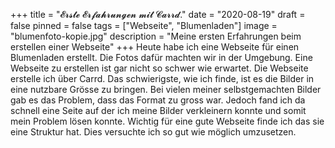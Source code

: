 +++
title = "𝓔𝓻𝓼𝓽𝓮 𝓔𝓻𝓯𝓪𝓱𝓻𝓾𝓷𝓰𝓮𝓷 𝓶𝓲𝓽 𝓒𝓪𝓻𝓻𝓭."
date = "2020-08-19"
draft = false
pinned = false
tags = ["Webseite", "Blumenladen"]
image = "blumenfoto-kopie.jpg"
description = "Meine ersten Erfahrungen beim erstellen einer Webseite"
+++
Heute habe ich eine Webseite für einen Blumenladen erstellt. Die Fotos dafür machten wir in der Umgebung. Eine Webseite zu erstellen ist gar nicht so schwer wie erwartet. Die Webseite erstelle ich über Carrd. Das schwierigste, wie ich finde, ist es die Bilder in eine nutzbare Grösse zu bringen. Bei vielen meiner selbstgemachten Bilder gab es das Problem, dass das Format zu gross war. Jedoch fand ich da schnell eine Seite auf der ich meine Bilder verkleinern konnte und somit mein Problem lösen konnte. Wichtig für eine gute Webseite finde ich das sie eine Struktur hat. Dies versuchte ich so gut wie möglich umzusetzen.